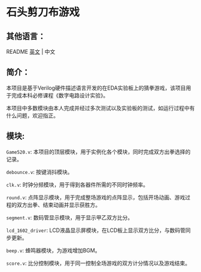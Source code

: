 石头剪刀布游戏
======================================

## 其他语言：

[英文]:https://github.com/Andrew-xj/Rock-paper-scissors-Game/blob/master/README.md

README  [英文] | 中文

## 简介：

本项目是基于Verilog硬件描述语言开发的在EDA实验板上的猜拳游戏，该项目用于完成本科必修课程《数字电路设计实验》。

本项目中多数模块由本人完成并经过多次测试以及实验板的测试，如运行过程中有什么问题，欢迎指正。

## 模块:

`Game520.v`: 本项目的顶层模块，用于实例化各个模块，同时完成双方出拳选择的记录。

`debounce.v`: 按键消抖模块。

`clk.v`: 时钟分频模块，用于得到各器件所需的不同时钟频率。

`round.v`: 点阵显示模块，用于完成整场游戏的点阵显示，包括开场动画、游戏过程的双方出拳、结束动画并显示获胜方。 

`segment.v`: 数码管显示模块，用于显示甲乙双方比分。

`lcd_1602_driver`: LCD液晶显示屏模块，在LCD板上显示双方比分，与数码管同步更新。

`beep.v`: 蜂鸣器模块，为游戏增加BGM。

`score.v`: 比分控制模块，用于同一控制全场游戏的双方计分情况以及游戏结束。
